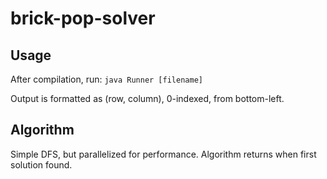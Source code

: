 # brick-pop-solver

## Usage
After compilation, run:
`java Runner [filename]`

Output is formatted as (row, column), 0-indexed, from bottom-left.

## Algorithm
Simple DFS, but parallelized for performance. Algorithm returns when first solution found.
